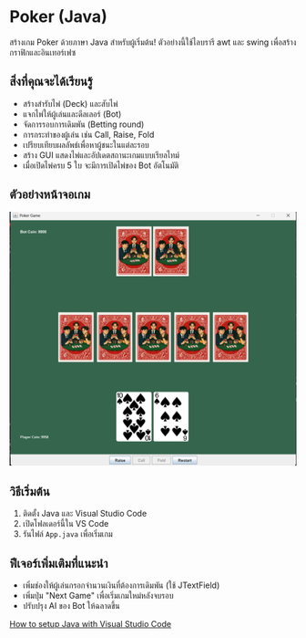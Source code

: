 # Poker (Java)

สร้างเกม Poker ด้วยภาษา Java สำหรับผู้เริ่มต้น! ตัวอย่างนี้ใช้ไลบรารี awt และ swing เพื่อสร้างกราฟิกและอินเทอร์เฟซ

## สิ่งที่คุณจะได้เรียนรู้
- สร้างสำรับไพ่ (Deck) และสับไพ่
- แจกไพ่ให้ผู้เล่นและดีลเลอร์ (Bot)
- จัดการรอบการเดิมพัน (Betting round)
- การกระทำของผู้เล่น เช่น Call, Raise, Fold
- เปรียบเทียบผลลัพธ์เพื่อหาผู้ชนะในแต่ละรอบ
- สร้าง GUI แสดงไพ่และอัปเดตสถานะเกมแบบเรียลไทม์
- เมื่อเปิดไพ่ครบ 5 ใบ จะมีการเปิดไพ่ของ Bot อัตโนมัติ

## ตัวอย่างหน้าจอเกม

![poker-java-demo](cards/review_game.png)

## วิธีเริ่มต้น
1. ติดตั้ง Java และ Visual Studio Code
2. เปิดโฟลเดอร์นี้ใน VS Code
3. รันไฟล์ `App.java` เพื่อเริ่มเกม

## ฟีเจอร์เพิ่มเติมที่แนะนำ
- เพิ่มช่องให้ผู้เล่นกรอกจำนวนเงินที่ต้องการเดิมพัน (ใช้ JTextField)
- เพิ่มปุ่ม "Next Game" เพื่อเริ่มเกมใหม่หลังจบรอบ
- ปรับปรุง AI ของ Bot ให้ฉลาดขึ้น

[How to setup Java with Visual Studio Code](https://youtu.be/BB0gZFpukJU)